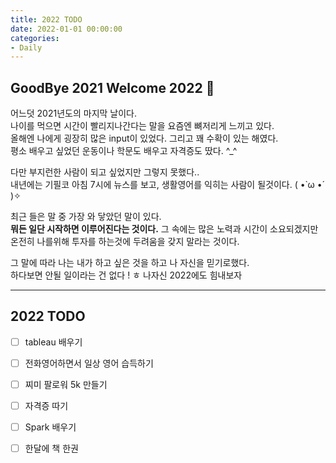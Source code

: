 ```yaml
---
title: 2022 TODO
date: 2022-01-01 00:00:00
categories:
- Daily
---
```


##  GoodBye 2021 Welcome 2022 🎈
어느덧 2021년도의 마지막 날이다. <br>나이를 먹으면 시간이 빨리지나간다는 말을 요즘엔 뼈저리게 느끼고 있다.<br>올해엔 나에게 굉장히 많은 input이 있었다.  그리고 꽤 수확이 있는 해였다.  <br>평소 배우고 싶었던 운동이나 학문도 배우고 자격증도 땄다. ^_^

 다만 부지런한 사람이 되고 싶었지만 그렇지 못했다..<br>내년에는 기필코 아침 7시에 뉴스를 보고, 생활영어를 익히는 사람이 될것이다. ( •̀ ω •́ )✧

최근 들은 말 중 가장 와 닿았던 말이 있다.<br>**뭐든 일단 시작하면 이루어진다는 것이다.**  그 속에는 많은 노력과 시간이 소요되겠지만 온전히 나를위해 투자를 하는것에 두려움을 갖지 말라는 것이다.  

그 말에 따라 나는 내가 하고 싶은 것을 하고 나 자신을 믿기로했다.<br>하다보면 안될 일이라는 건 없다 ! ㅎ 나자신 2022에도 힘내보자 



--------

## 2022 TODO

- [ ] tableau 배우기

- [ ] 전화영어하면서 일상 영어 습득하기

- [ ] 찌미 팔로워 5k 만들기

- [ ] 자격증 따기

- [ ] Spark 배우기

- [ ] 한달에 책 한권

  
